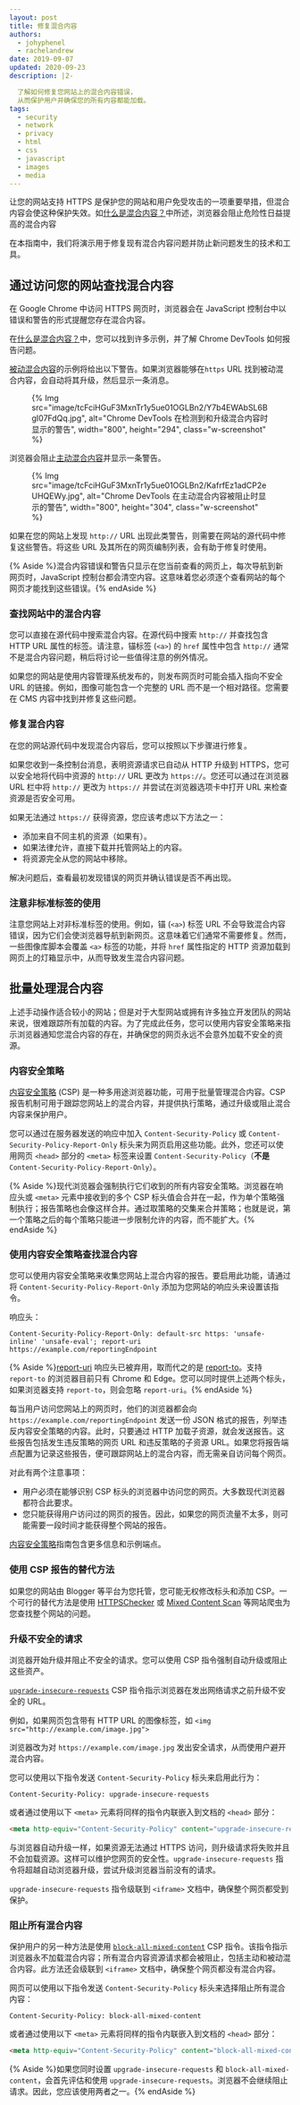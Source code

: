 ```yaml
---
layout: post
title: 修复混合内容
authors:
  - johyphenel
  - rachelandrew
date: 2019-09-07
updated: 2020-09-23
description: |2-

  了解如何修复您网站上的混合内容错误，
  从而保护用户并确保您的所有内容都能加载。
tags:
  - security
  - network
  - privacy
  - html
  - css
  - javascript
  - images
  - media
---
```


让您的网站支持 HTTPS 是保护您的网站和用户免受攻击的一项重要举措，但混合内容会使这种保护失效。如[什么是混合内容？](/what-is-mixed-content)中所述，浏览器会阻止危险性日益提高的混合内容

在本指南中，我们将演示用于修复现有混合内容问题并防止新问题发生的技术和工具。

## 通过访问您的网站查找混合内容

在 Google Chrome 中访问 HTTPS 网页时，浏览器会在 JavaScript 控制台中以错误和警告的形式提醒您存在混合内容。

在[什么是混合内容？](/what-is-mixed-content)中，您可以找到许多示例，并了解 Chrome DevTools 如何报告问题。

[被动混合内容](https://passive-mixed-content.glitch.me/)的示例将给出以下警告。如果浏览器能够在`https` URL 找到被动混合内容，会自动将其升级，然后显示一条消息。

<figure class="w-figure">{% Img src="image/tcFciHGuF3MxnTr1y5ue01OGLBn2/Y7b4EWAbSL6BgI07FdQq.jpg", alt="Chrome DevTools 在检测到和升级混合内容时显示的警告", width="800", height="294", class="w-screenshot" %}</figure>

浏览器会阻止[主动混合内容](https://active-mixed-content.glitch.me/)并显示一条警告。

<figure class="w-figure">{% Img src="image/tcFciHGuF3MxnTr1y5ue01OGLBn2/KafrfEz1adCP2eUHQEWy.jpg", alt="Chrome DevTools 在主动混合内容被阻止时显示的警告", width="800", height="304", class="w-screenshot" %}</figure>

如果在您的网站上发现 `http://` URL 出现此类警告，则需要在网站的源代码中修复这些警告。将这些 URL 及其所在的网页编制列表，会有助于修复时使用。

{% Aside %}混合内容错误和警告只显示在您当前查看的网页上，每次导航到新网页时，JavaScript 控制台都会清空内容。这意味着您必须逐个查看网站的每个网页才能找到这些错误。{% endAside %}

### 查找网站中的混合内容

您可以直接在源代码中搜索混合内容。在源代码中搜索 `http://` 并查找包含 HTTP URL 属性的标签。请注意，锚标签 (`<a>`) 的 `href` 属性中包含 `http://` 通常不是混合内容问题，稍后将讨论一些值得注意的例外情况。

如果您的网站是使用内容管理系统发布的，则发布网页时可能会插入指向不安全 URL 的链接。例如，图像可能包含一个完整的 URL 而不是一个相对路径。您需要在 CMS 内容中找到并修复这些问题。

### 修复混合内容

在您的网站源代码中发现混合内容后，您可以按照以下步骤进行修复。

如果您收到一条控制台消息，表明资源请求已自动从 HTTP 升级到 HTTPS，您可以安全地将代码中资源的 `http://` URL 更改为 `https://`。您还可以通过在浏览器 URL 栏中将 `http://` 更改为 `https://` 并尝试在浏览器选项卡中打开 URL 来检查资源是否安全可用。

如果无法通过 `https://` 获得资源，您应该考虑以下方法之一：

- 添加来自不同主机的资源（如果有）。
- 如果法律允许，直接下载并托管网站上的内容。
- 将资源完全从您的网站中移除。

解决问题后，查看最初发现错误的网页并确认错误是否不再出现。

### 注意非标准标签的使用

注意您网站上对非标准标签的使用。例如，锚 (`<a>`) 标签 URL 不会导致混合内容错误，因为它们会使浏览器导航到新网页。这意味着它们通常不需要修复。然而，一些图像库脚本会覆盖 `<a>` 标签的功能，并将 `href` 属性指定的 HTTP 资源加载到网页上的灯箱显示中，从而导致发生混合内容问题。

## 批量处理混合内容

上述手动操作适合较小的网站；但是对于大型网站或拥有许多独立开发团队的网站来说，很难跟踪所有加载的内容。为了完成此任务，您可以使用内容安全策略来指示浏览器通知您混合内容的存在，并确保您的网页永远不会意外加载不安全的资源。

### 内容安全策略

[内容安全策略](https://developers.google.com/web/fundamentals/security/csp/) (CSP) 是一种多用途浏览器功能，可用于批量管理混合内容。CSP 报告机制可用于跟踪您网站上的混合内容，并提供执行策略，通过升级或阻止混合内容来保护用户。

您可以通过在服务器发送的响应中加入 `Content-Security-Policy` 或 `Content-Security-Policy-Report-Only` 标头来为网页启用这些功能。此外，您还可以使用网页 `<head>` 部分的 `<meta>` 标签来设置 `Content-Security-Policy`（**不是** `Content-Security-Policy-Report-Only`）。

{% Aside %}现代浏览器会强制执行它们收到的所有内容安全策略。浏览器在响应头或 `<meta>` 元素中接收到的多个 CSP 标头值会合并在一起，作为单个策略强制执行；报告策略也会像这样合并。通过取策略的交集来合并策略；也就是说，第一个策略之后的每个策略只能进一步限制允许的内容，而不能扩大。{% endAside %}

### 使用内容安全策略查找混合内容

您可以使用内容安全策略来收集您网站上混合内容的报告。要启用此功能，请通过将 `Content-Security-Policy-Report-Only` 添加为您网站的响应头来设置该指令。

响应头：

`Content-Security-Policy-Report-Only: default-src https: 'unsafe-inline' 'unsafe-eval'; report-uri https://example.com/reportingEndpoint`

{% Aside %}[report-uri](https://developer.mozilla.org/docs/Web/HTTP/Headers/Content-Security-Policy/report-uri) 响应头已被弃用，取而代之的是 [report-to](https://developer.mozilla.org/docs/Web/HTTP/Headers/Content-Security-Policy/report-to)。支持 `report-to` 的浏览器目前只有 Chrome 和 Edge。您可以同时提供上述两个标头，如果浏览器支持 `report-to`，则会忽略 `report-uri`。{% endAside %}

每当用户访问您网站上的网页时，他们的浏览器都会向 `https://example.com/reportingEndpoint` 发送一份 JSON 格式的报告，列举违反内容安全策略的内容。此时，只要通过 HTTP 加载子资源，就会发送报告。这些报告包括发生违反策略的网页 URL 和违反策略的子资源 URL。如果您将报告端点配置为记录这些报告，便可跟踪网站上的混合内容，而无需亲自访问每个网页。

对此有两个注意事项：

- 用户必须在能够识别 CSP 标头的浏览器中访问您的网页。大多数现代浏览器都符合此要求。
- 您只能获得用户访问过的网页的报告。因此，如果您的网页流量不太多，则可能需要一段时间才能获得整个网站的报告。

[内容安全策略](https://developers.google.com/web/fundamentals/security/csp/)指南包含更多信息和示例端点。

### 使用 CSP 报告的替代方法

如果您的网站由 Blogger 等平台为您托管，您可能无权修改标头和添加 CSP。一个可行的替代方法是使用 [HTTPSChecker](https://httpschecker.net/how-it-works#httpsChecker) 或 [Mixed Content Scan](https://github.com/bramus/mixed-content-scan) 等网站爬虫为您查找整个网站的问题。

### 升级不安全的请求

浏览器开始升级并阻止不安全的请求。您可以使用 CSP 指令强制自动升级或阻止这些资产。

[`upgrade-insecure-requests`](https://www.w3.org/TR/upgrade-insecure-requests/) CSP 指令指示浏览器在发出网络请求之前升级不安全的 URL。

例如，如果网页包含带有 HTTP URL 的图像标签，如 `<img src="http://example.com/image.jpg">`

浏览器改为对 `https://example.com/image.jpg` 发出安全请求，从而使用户避开混合内容。

您可以使用以下指令发送 `Content-Security-Policy` 标头来启用此行为：

```markup
Content-Security-Policy: upgrade-insecure-requests
```

或者通过使用以下 `<meta>` 元素将同样的指令内联嵌入到文档的 `<head>` 部分：

```html
<meta http-equiv="Content-Security-Policy" content="upgrade-insecure-requests">
```

与浏览器自动升级一样，如果资源无法通过 HTTPS 访问，则升级请求将失败并且不会加载资源。这样可以维护您网页的安全性。`upgrade-insecure-requests` 指令将超越自动浏览器升级，尝试升级浏览器当前没有的请求。

`upgrade-insecure-requests` 指令级联到 `<iframe>` 文档中，确保整个网页都受到保护。

### 阻止所有混合内容

保护用户的另一种方法是使用 [`block-all-mixed-content`](https://www.w3.org/TR/mixed-content/#strict-checking) CSP 指令。该指令指示浏览器永不加载混合内容；所有混合内容资源请求都会被阻止，包括主动和被动混合内容。此方法还会级联到 `<iframe>` 文档中，确保整个网页都没有混合内容。

网页可以使用以下指令发送 `Content-Security-Policy` 标头来选择阻止所有混合内容：

```markup
Content-Security-Policy: block-all-mixed-content
```

或者通过使用以下 `<meta>` 元素将同样的指令内联嵌入到文档的 `<head>` 部分：

```html
<meta http-equiv="Content-Security-Policy" content="block-all-mixed-content">
```

{% Aside %}如果您同时设置 `upgrade-insecure-requests` 和 `block-all-mixed-content`，会首先评估和使用 `upgrade-insecure-requests`。浏览器不会继续阻止请求。因此，您应该使用两者之一。{% endAside %}
